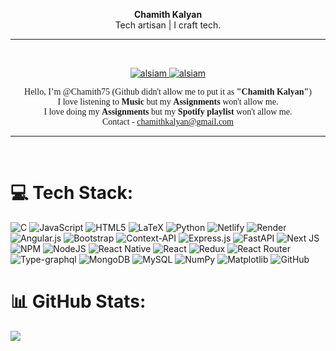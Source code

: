 
<!----------------------- MAIN -------------------------->
<p align="center" width="20">

</p>

<p align="center">
    <b>Chamith Kalyan</b>
    <br>
    Tech artisan | I craft tech.
</p>


<hr>
<br>


<!------------------------- Socials ----------------------->

<p align="center">
<!--  <a href="https://thepropotato.github.io/portfolio" target="_blank">
  <img src="https://img.shields.io/badge/Portfolio-7F3FBF?style=for-the-badge&logo=github" alt="Portfolio" />
 </a> -->
 <a href="https://www.linkedin.com/in/chamithkalyan/" target="_blank">
  <img src="https://img.shields.io/badge/LinkedIn-7F3FBF?style=for-the-badge&logo=linkedin&logoColor=white" alt="alsiam"/>
 </a>
<!--  <a href="https://medium.com/@mosagadu" target="blank">
  <img src="https://img.shields.io/badge/Medium-7F3FBF?style=for-the-badge&logo=medium&logoColor=white" alt="Medium" />
 </a> -->
 <a href="https://www.instagram.com/chamithkalyan/" target="_blank">
  <img src="https://img.shields.io/badge/Instagram-7F3FBF?style=for-the-badge&logo=instagram&logoColor=white" alt="alsiam" />
 </a>
</p>

<p style="width=100%; font-family:titillium web" align="center">
Hello, I’m @Chamith75 (Github didn't allow me to put it as <b>"Chamith Kalyan"</b>)<br>
I love listening to <b>Music</b> but my <b>Assignments</b> won't allow me.<br>
I love doing my <b>Assignments</b> but my <b>Spotify playlist</b> won't allow me.<br>
Contact - <a href=mailto:chamithkalyan@gmail.com<>chamithkalyan@gmail.com</a><br>
</p>

<hr>
<br>

# 💻 Tech Stack:
![C](https://img.shields.io/badge/c-%2300599C.svg?style=for-the-badge&logo=c&logoColor=white) ![JavaScript](https://img.shields.io/badge/javascript-%23323330.svg?style=for-the-badge&logo=javascript&logoColor=%23F7DF1E) ![HTML5](https://img.shields.io/badge/html5-%23E34F26.svg?style=for-the-badge&logo=html5&logoColor=white) ![LaTeX](https://img.shields.io/badge/latex-%23008080.svg?style=for-the-badge&logo=latex&logoColor=white) ![Python](https://img.shields.io/badge/python-3670A0?style=for-the-badge&logo=python&logoColor=ffdd54) ![Netlify](https://img.shields.io/badge/netlify-%23000000.svg?style=for-the-badge&logo=netlify&logoColor=#00C7B7) ![Render](https://img.shields.io/badge/Render-%46E3B7.svg?style=for-the-badge&logo=render&logoColor=white) ![Angular.js](https://img.shields.io/badge/angular.js-%23E23237.svg?style=for-the-badge&logo=angularjs&logoColor=white) ![Bootstrap](https://img.shields.io/badge/bootstrap-%238511FA.svg?style=for-the-badge&logo=bootstrap&logoColor=white) ![Context-API](https://img.shields.io/badge/Context--Api-000000?style=for-the-badge&logo=react) ![Express.js](https://img.shields.io/badge/express.js-%23404d59.svg?style=for-the-badge&logo=express&logoColor=%2361DAFB) ![FastAPI](https://img.shields.io/badge/FastAPI-005571?style=for-the-badge&logo=fastapi) ![Next JS](https://img.shields.io/badge/Next-black?style=for-the-badge&logo=next.js&logoColor=white) ![NPM](https://img.shields.io/badge/NPM-%23CB3837.svg?style=for-the-badge&logo=npm&logoColor=white) ![NodeJS](https://img.shields.io/badge/node.js-6DA55F?style=for-the-badge&logo=node.js&logoColor=white) ![React Native](https://img.shields.io/badge/react_native-%2320232a.svg?style=for-the-badge&logo=react&logoColor=%2361DAFB) ![React](https://img.shields.io/badge/react-%2320232a.svg?style=for-the-badge&logo=react&logoColor=%2361DAFB) ![Redux](https://img.shields.io/badge/redux-%23593d88.svg?style=for-the-badge&logo=redux&logoColor=white) ![React Router](https://img.shields.io/badge/React_Router-CA4245?style=for-the-badge&logo=react-router&logoColor=white) ![Type-graphql](https://img.shields.io/badge/-TypeGraphQL-%23C04392?style=for-the-badge) ![MongoDB](https://img.shields.io/badge/MongoDB-%234ea94b.svg?style=for-the-badge&logo=mongodb&logoColor=white) ![MySQL](https://img.shields.io/badge/mysql-4479A1.svg?style=for-the-badge&logo=mysql&logoColor=white) ![NumPy](https://img.shields.io/badge/numpy-%23013243.svg?style=for-the-badge&logo=numpy&logoColor=white) ![Matplotlib](https://img.shields.io/badge/Matplotlib-%23ffffff.svg?style=for-the-badge&logo=Matplotlib&logoColor=black) ![GitHub](https://img.shields.io/badge/github-%23121011.svg?style=for-the-badge&logo=github&logoColor=white) 
# 📊 GitHub Stats:


![](https://github-readme-stats.vercel.app/api/top-langs/?username=Chamith75&theme=react&hide_border=false&include_all_commits=true&count_private=true&layout=compact)





<!-- Proudly created with GPRM ( https://gprm.itsvg.in ) -->
